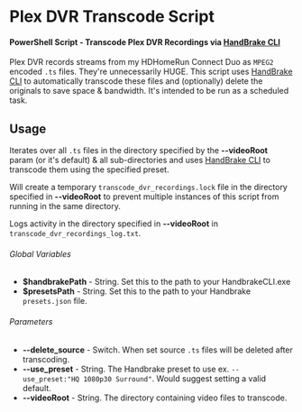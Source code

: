 # Plex DVR Transcode Script
#### PowerShell Script - Transcode Plex DVR Recordings via  [HandBrake CLI](https://handbrake.fr/)

Plex DVR records streams from my HDHomeRun Connect Duo as `MPEG2` encoded `.ts` files. They're unnecessarily HUGE. This script uses [HandBrake CLI](https://handbrake.fr/) to automatically transcode these files and (optionally) delete the originals to save space & bandwidth. It's intended to be run as a scheduled task.

## Usage
Iterates over all `.ts` files in the directory specified by the **--videoRoot** param (or it's default) & all sub-directories and uses [HandBrake CLI](https://handbrake.fr/) to transcode them using the specified preset.

Will create a temporary `transcode_dvr_recordings.lock` file in the directory specified in **--videoRoot** to prevent multiple instances of this script from running in the same directory.

Logs activity in the directory specified in **--videoRoot** in `transcode_dvr_recordings_log.txt`.

###### Global Variables
- **$handbrakePath** - String. Set this to the path to your HandbrakeCLI.exe
- **$presetsPath** - String. Set this to the path to your Handbrake `presets.json` file.

###### Parameters
- **--delete_source** - Switch. When set source `.ts` files will be deleted after transcoding.
- **--use_preset** - String. The Handbrake preset to use ex. `--use_preset:"HQ 1080p30 Surround"`. Would suggest setting a valid default.
- **--videoRoot** - String. The directory containing video files to transcode.
